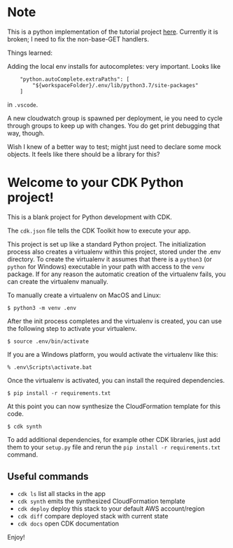 
# Note

This is a python implementation of the tutorial project [here](https://docs.aws.amazon.com/cdk/latest/guide/serverless_example.html).  Currently it is broken; I need to fix the non-base-GET handlers.

Things learned:

Adding the local env installs for autocompletes: very important.  Looks like
```
    "python.autoComplete.extraPaths": [
        "${workspaceFolder}/.env/lib/python3.7/site-packages"
    ]
```
in `.vscode`.

A new cloudwatch group is spawned per deployment, ie you need to cycle through groups to keep up with changes.  You do get print debugging that way, though.

Wish I knew of a better way to test; might just need to declare some mock objects.  It feels like there should be a library for this?


# Welcome to your CDK Python project!

This is a blank project for Python development with CDK.

The `cdk.json` file tells the CDK Toolkit how to execute your app.

This project is set up like a standard Python project.  The initialization
process also creates a virtualenv within this project, stored under the .env
directory.  To create the virtualenv it assumes that there is a `python3`
(or `python` for Windows) executable in your path with access to the `venv`
package. If for any reason the automatic creation of the virtualenv fails,
you can create the virtualenv manually.

To manually create a virtualenv on MacOS and Linux:

```
$ python3 -m venv .env
```

After the init process completes and the virtualenv is created, you can use the following
step to activate your virtualenv.

```
$ source .env/bin/activate
```

If you are a Windows platform, you would activate the virtualenv like this:

```
% .env\Scripts\activate.bat
```

Once the virtualenv is activated, you can install the required dependencies.

```
$ pip install -r requirements.txt
```

At this point you can now synthesize the CloudFormation template for this code.

```
$ cdk synth
```

To add additional dependencies, for example other CDK libraries, just add
them to your `setup.py` file and rerun the `pip install -r requirements.txt`
command.

## Useful commands

 * `cdk ls`          list all stacks in the app
 * `cdk synth`       emits the synthesized CloudFormation template
 * `cdk deploy`      deploy this stack to your default AWS account/region
 * `cdk diff`        compare deployed stack with current state
 * `cdk docs`        open CDK documentation

Enjoy!
